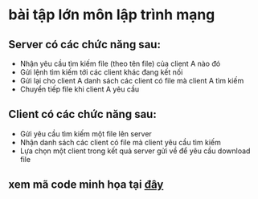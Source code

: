 # bài tập lớn môn lập trình mạng
## Server có các chức năng sau:
- Nhận yêu cầu tìm kiếm file (theo tên file) của client A nào đó
- Gửi lệnh tìm kiếm tới các client khác đang kết nối
- Gửi lại cho client A danh sách các client có file mà client A tìm kiếm
- Chuyển tiếp file khi client A yêu cầu 
## Client có các chức năng sau:
- Gửi yêu cầu tìm kiếm một file lên server
- Nhận danh sách  các client có file mà client yêu cầu tìm kiếm
- Lựa chọn một client trong kết quả server gửi về để yêu cầu download file

## xem mã code minh họa tại [đây](https://github.com/phamhongphuc1999/Lap_trinh_mang/tree/master/ma-minh-hoa)

